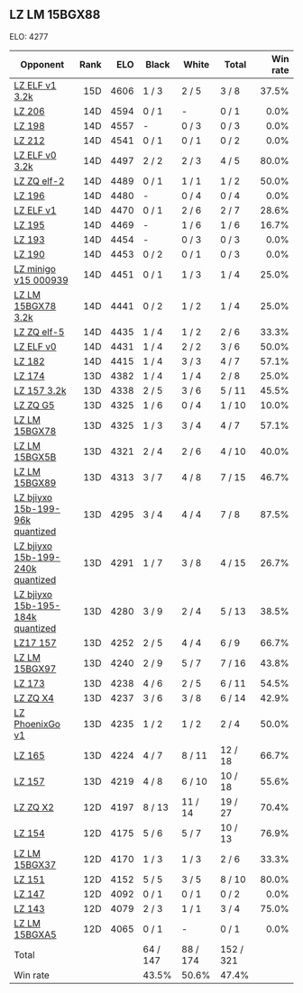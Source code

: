 ## LZ LM 15BGX88 ##

ELO: 4277

Opponent | Rank | ELO | Black | White | Total | Win rate
---------|-----:|----:|-------|-------|-------|-------:
[LZ ELF v1 3.2k](LZ%20ELF%20v1%203.2k.md) | 15D | 4606 | 1 / 3 | 2 / 5 | 3 / 8 | 37.5%
[LZ 206](LZ%20206.md) | 14D | 4594 | 0 / 1 | - | 0 / 1 | 0.0%
[LZ 198](LZ%20198.md) | 14D | 4557 | - | 0 / 3 | 0 / 3 | 0.0%
[LZ 212](LZ%20212.md) | 14D | 4541 | 0 / 1 | 0 / 1 | 0 / 2 | 0.0%
[LZ ELF v0 3.2k](LZ%20ELF%20v0%203.2k.md) | 14D | 4497 | 2 / 2 | 2 / 3 | 4 / 5 | 80.0%
[LZ ZQ elf-2](LZ%20ZQ%20elf-2.md) | 14D | 4489 | 0 / 1 | 1 / 1 | 1 / 2 | 50.0%
[LZ 196](LZ%20196.md) | 14D | 4480 | - | 0 / 4 | 0 / 4 | 0.0%
[LZ ELF v1](LZ%20ELF%20v1.md) | 14D | 4470 | 0 / 1 | 2 / 6 | 2 / 7 | 28.6%
[LZ 195](LZ%20195.md) | 14D | 4469 | - | 1 / 6 | 1 / 6 | 16.7%
[LZ 193](LZ%20193.md) | 14D | 4454 | - | 0 / 3 | 0 / 3 | 0.0%
[LZ 190](LZ%20190.md) | 14D | 4453 | 0 / 2 | 0 / 1 | 0 / 3 | 0.0%
[LZ minigo v15 000939](LZ%20minigo%20v15%20000939.md) | 14D | 4451 | 0 / 1 | 1 / 3 | 1 / 4 | 25.0%
[LZ LM 15BGX78 3.2k](LZ%20LM%2015BGX78%203.2k.md) | 14D | 4441 | 0 / 2 | 1 / 2 | 1 / 4 | 25.0%
[LZ ZQ elf-5](LZ%20ZQ%20elf-5.md) | 14D | 4435 | 1 / 4 | 1 / 2 | 2 / 6 | 33.3%
[LZ ELF v0](LZ%20ELF%20v0.md) | 14D | 4431 | 1 / 4 | 2 / 2 | 3 / 6 | 50.0%
[LZ 182](LZ%20182.md) | 14D | 4415 | 1 / 4 | 3 / 3 | 4 / 7 | 57.1%
[LZ 174](LZ%20174.md) | 13D | 4382 | 1 / 4 | 1 / 4 | 2 / 8 | 25.0%
[LZ 157 3.2k](LZ%20157%203.2k.md) | 13D | 4338 | 2 / 5 | 3 / 6 | 5 / 11 | 45.5%
[LZ ZQ G5](LZ%20ZQ%20G5.md) | 13D | 4325 | 1 / 6 | 0 / 4 | 1 / 10 | 10.0%
[LZ LM 15BGX78](LZ%20LM%2015BGX78.md) | 13D | 4325 | 1 / 3 | 3 / 4 | 4 / 7 | 57.1%
[LZ LM 15BGX5B](LZ%20LM%2015BGX5B.md) | 13D | 4321 | 2 / 4 | 2 / 6 | 4 / 10 | 40.0%
[LZ LM 15BGX89](LZ%20LM%2015BGX89.md) | 13D | 4313 | 3 / 7 | 4 / 8 | 7 / 15 | 46.7%
[LZ bjiyxo 15b-199-96k quantized](LZ%20bjiyxo%2015b-199-96k%20quantized.md) | 13D | 4295 | 3 / 4 | 4 / 4 | 7 / 8 | 87.5%
[LZ bjiyxo 15b-199-240k quantized](LZ%20bjiyxo%2015b-199-240k%20quantized.md) | 13D | 4291 | 1 / 7 | 3 / 8 | 4 / 15 | 26.7%
[LZ bjiyxo 15b-195-184k quantized](LZ%20bjiyxo%2015b-195-184k%20quantized.md) | 13D | 4280 | 3 / 9 | 2 / 4 | 5 / 13 | 38.5%
[LZ17 157](LZ17%20157.md) | 13D | 4252 | 2 / 5 | 4 / 4 | 6 / 9 | 66.7%
[LZ LM 15BGX97](LZ%20LM%2015BGX97.md) | 13D | 4240 | 2 / 9 | 5 / 7 | 7 / 16 | 43.8%
[LZ 173](LZ%20173.md) | 13D | 4238 | 4 / 6 | 2 / 5 | 6 / 11 | 54.5%
[LZ ZQ X4](LZ%20ZQ%20X4.md) | 13D | 4237 | 3 / 6 | 3 / 8 | 6 / 14 | 42.9%
[LZ PhoenixGo v1](LZ%20PhoenixGo%20v1.md) | 13D | 4235 | 1 / 2 | 1 / 2 | 2 / 4 | 50.0%
[LZ 165](LZ%20165.md) | 13D | 4224 | 4 / 7 | 8 / 11 | 12 / 18 | 66.7%
[LZ 157](LZ%20157.md) | 13D | 4219 | 4 / 8 | 6 / 10 | 10 / 18 | 55.6%
[LZ ZQ X2](LZ%20ZQ%20X2.md) | 12D | 4197 | 8 / 13 | 11 / 14 | 19 / 27 | 70.4%
[LZ 154](LZ%20154.md) | 12D | 4175 | 5 / 6 | 5 / 7 | 10 / 13 | 76.9%
[LZ LM 15BGX37](LZ%20LM%2015BGX37.md) | 12D | 4170 | 1 / 3 | 1 / 3 | 2 / 6 | 33.3%
[LZ 151](LZ%20151.md) | 12D | 4152 | 5 / 5 | 3 / 5 | 8 / 10 | 80.0%
[LZ 147](LZ%20147.md) | 12D | 4092 | 0 / 1 | 0 / 1 | 0 / 2 | 0.0%
[LZ 143](LZ%20143.md) | 12D | 4079 | 2 / 3 | 1 / 1 | 3 / 4 | 75.0%
[LZ LM 15BGXA5](LZ%20LM%2015BGXA5.md) | 12D | 4065 | 0 / 1 | - | 0 / 1 | 0.0%
Total | | | 64 / 147 | 88 / 174 | 152 / 321 | 
Win rate| | | 43.5% | 50.6% | 47.4% | 
